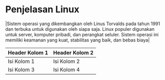 # Penjelasan Linux
|Sistem operasi yang dikembangkan oleh Linus Torvalds pada tahun 1991 dan terbuka untuk digunakan oleh siapa saja. Linux populer digunakan untuk server, komputer pribadi, dan perangkat seluler. Sistem operasi ini memiliki keamanan yang kuat, stabilitas yang baik, dan bebas biaya|

| Header Kolom 1 | Header Kolom 2 |
| -------------- | -------------- |
| Isi Kolom 1    | Isi Kolom 2    |
| Isi Kolom 3    | Isi Kolom 4    |
